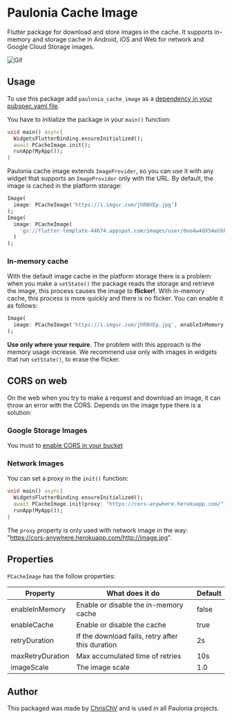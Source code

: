 # Paulonia Cache Image

Flutter package for download and store images in the cache. It supports in-memory and storage cache in Android, iOS and Web for network and Google Cloud Storage images.

![Gif](https://i.imgur.com/AsqxrUz.gif)

## Usage

To use this package add `paulonia_cache_image` as a [dependency in your pubspec.yaml file](https://flutter.io/platform-plugins/). 

You have to initialize the package in your `main()` function:

```dart
void main() async{
  WidgetsFlutterBinding.ensureInitialized();
  await PCacheImage.init();
  runApp(MyApp());
}
```

Paulonia cache image extends `ImageProvider`, so you can use it with any widget that supports an `ImageProvider` only with the URL. By default, the image is cached in the platform storage:
```dart
Image(
  image: PCacheImage('https://i.imgur.com/jhRBVEp.jpg')
);
Image(
  image: PCacheImage(
    'gs://flutter-template-44674.appspot.com/images/user/0ooAw4dX5AeGhkH1JYkoWcdwvc72_big.jpg',
  )
);
```

### In-memory cache

With the default image cache in the platform storage there is a problem: when you make a `setState()` the package reads the storage and retrieve the image, this process causes the image to **flicker!**. With in-memory cache, this process is more quickly and there is no flicker. You can enable it as follows:


```dart
Image(
  image: PCacheImage('https://i.imgur.com/jhRBVEp.jpg', enableInMemory: true)
);
```

**Use only where your require**. The problem with this approach is the memory usage increase. We recommend use only with images in widgets that run `setState()`, to erase the flicker.

## CORS on web

On the web when you try to make a request and download an image, it can throw an error with the CORS. Depends on the image type there is a solution:

### Google Storage Images

You must to [enable CORS in your bucket](https://firebase.google.com/docs/storage/web/download-files#cors_configuration)

### Network Images

You can set a proxy in the `init()` function:

```dart
void main() async{
  WidgetsFlutterBinding.ensureInitialized();
  await PCacheImage.init(proxy: "https://cors-anywhere.herokuapp.com/");
  runApp(MyApp());
}
```

The `proxy` property is only used with network image in the way: "https://cors-anywhere.herokuapp.com/http://image.jpg".

## Properties

`PCacheImage` has the follow properties:

Property | What does it do | Default
-------- | --------------- | --------
enableInMemory | Enable or disable the in-memory cache | false
enableCache | Enable or disable the cache | true
retryDuration | If the download fails, retry after this duration | 2s
maxRetryDuration | Max accumulated time of retries | 10s
imageScale | The image scale | 1.0

## Author

This packaged was made by [ChrisChV](https://github.com/ChrisChV) and is used in all Paulonia projects.


